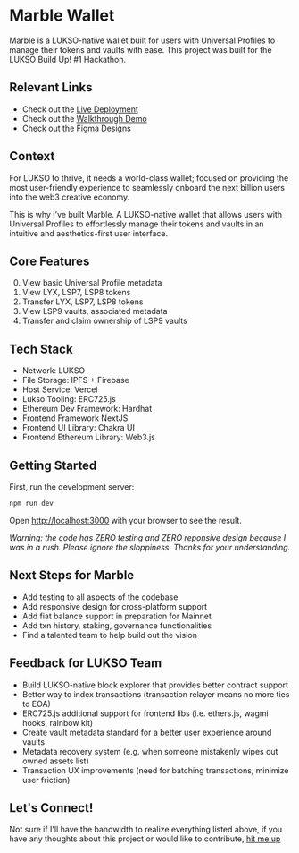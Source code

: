 # Marble Wallet

Marble is a LUKSO-native wallet built for users with Universal Profiles to manage their tokens and vaults with ease. This project was built for the LUKSO Build Up! #1 Hackathon.

## Relevant Links
- Check out the [Live Deployment](https://marble.cool)
- Check out the [Walkthrough Demo](https://vimeo.com/744970725)
- Check out the [Figma Designs](https://www.figma.com/file/SjR5N8ATIJaeJzc8Pgjlw4/Marble?node-id=0%3A1)
## Context
For LUKSO to thrive, it needs a world-class wallet; focused on providing the most user-friendly experience to seamlessly onboard the next billion users into the web3 creative economy.

This is why I’ve built Marble. A LUKSO-native wallet that allows users with Universal Profiles to effortlessly manage their tokens and vaults in an intuitive and aesthetics-first user interface.

## Core Features
0. View basic Universal Profile metadata
1. View LYX, LSP7, LSP8 tokens
2. Transfer LYX, LSP7, LSP8 tokens
3. View LSP9 vaults, associated metadata
4. Transfer and claim ownership of LSP9 vaults

## Tech Stack

- Network: LUKSO
- File Storage: IPFS + Firebase
- Host Service: Vercel
- Lukso Tooling: ERC725.js
- Ethereum Dev Framework: Hardhat
- Frontend Framework NextJS
- Frontend UI Library: Chakra UI
- Frontend Ethereum Library: Web3.js

## Getting Started

First, run the development server:

```bash
npm run dev
```

Open [http://localhost:3000](http://localhost:3000) with your browser to see the result.

*Warning: the code has ZERO testing and ZERO reponsive design because I was in a rush. Please ignore the sloppiness. Thanks for your understanding.*

## Next Steps for Marble
 - Add testing to all aspects of the codebase
 - Add responsive design for cross-platform support
 - Add fiat balance support in preparation for Mainnet
 - Add txn history, staking, governance functionalities
 - Find a talented team to help build out the vision

 ## Feedback for LUKSO Team
- Build LUKSO-native block explorer that provides better contract support
- Better way to index transactions (transaction relayer means no more ties to EOA)
- ERC725.js additional support for frontend libs (i.e. ethers.js, wagmi hooks, rainbow kit)
- Create vault metadata standard for a better user experience around vaults
- Metadata recovery system (e.g. when someone mistakenly wipes out owned assets list)
- Transaction UX improvements (need for batching transactions, minimize user friction)

## Let's Connect!
Not sure if I'll have the bandwidth to realize everything listed above, if you have any thoughts about this project or would like to contribute, [hit me up](https://twitter.com/iamminci)